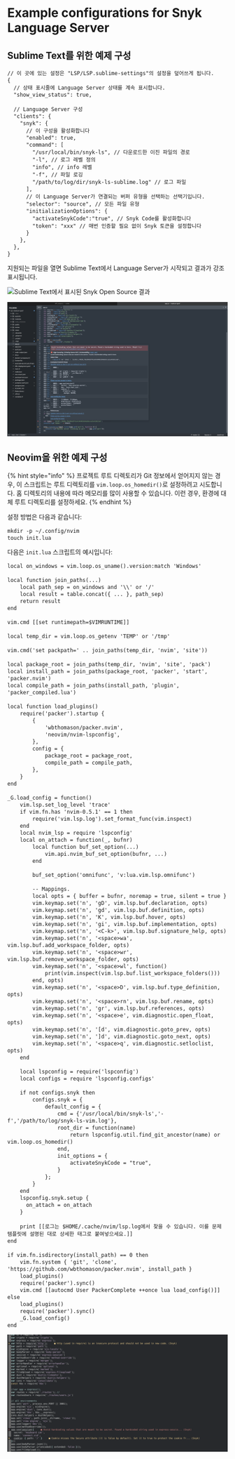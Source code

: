 # Example configurations for Snyk Language Server

## Sublime Text를 위한 예제 구성

```
// 이 곳에 있는 설정은 "LSP/LSP.sublime-settings"의 설정을 덮어쓰게 됩니다.
{
  // 상태 표시줄에 Language Server 상태를 계속 표시합니다.
  "show_view_status": true,

  // Language Server 구성
  "clients": {
    "snyk": {
      // 이 구성을 활성화합니다
      "enabled": true,
      "command": [
        "/usr/local/bin/snyk-ls", // 다운로드한 이진 파일의 경로
        "-l", // 로그 레벨 정의
        "info", // info 레벨
        "-f", // 파일 로깅
        "/path/to/log/dir/snyk-ls-sublime.log" // 로그 파일
      ],
      // 이 Language Server가 연결되는 버퍼 유형을 선택하는 선택기입니다.
      "selector": "source", // 모든 파일 유형
      "initializationOptions": {
        "activateSnykCode":"true", // Snyk Code를 활성화합니다
        "token": "xxx" // 매번 인증할 필요 없이 Snyk 토큰을 설정합니다
      }
    },
  },
}
```

지원되는 파일을 열면 Sublime Text에서 Language Server가 시작되고 결과가 강조 표시됩니다.

![Sublime Text에서 표시된 Snyk Open Source 결과](https://docs.snyk.io/~gitbook/image?url=https%3A%2F%2F2533899886-files.gitbook.io%2F%7E%2Ffiles%2Fv0%2Fb%2Fgitbook-x-prod.appspot.com%2Fo%2Fspaces%252F-MdwVZ6HOZriajCf5nXH%252Fuploads%252Fgit-blob-3a68fa1992e26cef384e0f1009dec2ea258fbe2e%252Fimage%2520%28166%29%2520%281%29%2520%281%29%2520%281%29%2520%281%29%2520%281%29%2520%281%29%2520%282%29.png%3Falt%3Dmedia\&width=768\&dpr=1\&quality=100\&sign=9a6b10b3\&sv=2)

![Sublime Text에서 표시된 Snyk Code 결과](<../../../.gitbook/assets/image (466) (1).png>)

## Neovim을 위한 예제 구성

{% hint style="info" %}
프로젝트 루트 디렉토리가 Git 정보에서 얻어지지 않는 경우, 이 스크립트는 루트 디렉토리를 `vim.loop.os_homedir()`로 설정하려고 시도합니다. 홈 디렉토리의 내용에 따라 메모리를 많이 사용할 수 있습니다. 이런 경우, 환경에 대체 루트 디렉토리를 설정하세요.
{% endhint %}

설정 방법은 다음과 같습니다:

```
mkdir -p ~/.config/nvim
touch init.lua
```

다음은 `init.lua` 스크립트의 예시입니다:

```
local on_windows = vim.loop.os_uname().version:match 'Windows'

local function join_paths(...)
    local path_sep = on_windows and '\\' or '/'
    local result = table.concat({ ... }, path_sep)
    return result
end

vim.cmd [[set runtimepath=$VIMRUNTIME]]

local temp_dir = vim.loop.os_getenv 'TEMP' or '/tmp'

vim.cmd('set packpath=' .. join_paths(temp_dir, 'nvim', 'site'))

local package_root = join_paths(temp_dir, 'nvim', 'site', 'pack')
local install_path = join_paths(package_root, 'packer', 'start', 'packer.nvim')
local compile_path = join_paths(install_path, 'plugin', 'packer_compiled.lua')

local function load_plugins()
    require('packer').startup {
        {
            'wbthomason/packer.nvim',
            'neovim/nvim-lspconfig',
        },
        config = {
            package_root = package_root,
            compile_path = compile_path,
        },
    }
end

_G.load_config = function()
    vim.lsp.set_log_level 'trace'
    if vim.fn.has 'nvim-0.5.1' == 1 then
        require('vim.lsp.log').set_format_func(vim.inspect)
    end
    local nvim_lsp = require 'lspconfig'
    local on_attach = function(_, bufnr)
        local function buf_set_option(...)
            vim.api.nvim_buf_set_option(bufnr, ...)
        end

        buf_set_option('omnifunc', 'v:lua.vim.lsp.omnifunc')

        -- Mappings.
        local opts = { buffer = bufnr, noremap = true, silent = true }
        vim.keymap.set('n', 'gD', vim.lsp.buf.declaration, opts)
        vim.keymap.set('n', 'gd', vim.lsp.buf.definition, opts)
        vim.keymap.set('n', 'K', vim.lsp.buf.hover, opts)
        vim.keymap.set('n', 'gi', vim.lsp.buf.implementation, opts)
        vim.keymap.set('n', '<C-k>', vim.lsp.buf.signature_help, opts)
        vim.keymap.set('n', '<space>wa', vim.lsp.buf.add_workspace_folder, opts)
        vim.keymap.set('n', '<space>wr', vim.lsp.buf.remove_workspace_folder, opts)
        vim.keymap.set('n', '<space>wl', function()
            print(vim.inspect(vim.lsp.buf.list_workspace_folders()))
        end, opts)
        vim.keymap.set('n', '<space>D', vim.lsp.buf.type_definition, opts)
        vim.keymap.set('n', '<space>rn', vim.lsp.buf.rename, opts)
        vim.keymap.set('n', 'gr', vim.lsp.buf.references, opts)
        vim.keymap.set('n', '<space>e', vim.diagnostic.open_float, opts)
        vim.keymap.set('n', '[d', vim.diagnostic.goto_prev, opts)
        vim.keymap.set('n', ']d', vim.diagnostic.goto_next, opts)
        vim.keymap.set('n', '<space>q', vim.diagnostic.setloclist, opts)
    end

    local lspconfig = require('lspconfig')
    local configs = require 'lspconfig.configs'

    if not configs.snyk then
        configs.snyk = {
            default_config = {
                cmd = {'/usr/local/bin/snyk-ls','-f','/path/to/log/snyk-ls-vim.log'},
                root_dir = function(name)
                    return lspconfig.util.find_git_ancestor(name) or vim.loop.os_homedir()
                end,
                init_options = {
                    activateSnykCode = "true",
                }
            };
        }
    end
    lspconfig.snyk.setup {
      on_attach = on_attach
    }

    print [[로그는 $HOME/.cache/nvim/lsp.log에서 찾을 수 있습니다. 이를 문제 템플릿에 설명된 대로 상세한 태그로 붙여넣으세요.]]
end

if vim.fn.isdirectory(install_path) == 0 then
    vim.fn.system { 'git', 'clone', 'https://github.com/wbthomason/packer.nvim', install_path }
    load_plugins()
    require('packer').sync()
    vim.cmd [[autocmd User PackerComplete ++once lua load_config()]]
else
    load_plugins()
    require('packer').sync()
    _G.load_config()
end
```

![Neovim에서 표시된 Snyk Code 결과](<../../../.gitbook/assets/image (219) (1) (1) (1) (1) (1) (1) (1) (1) (1) (1) (1).png>)
